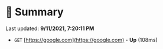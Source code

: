 # 📖 Summary
Last updated: **9/11/2021, 7:20:11 PM**

- `GET` [https://google.com](https://google.com) - **Up** (108ms)
